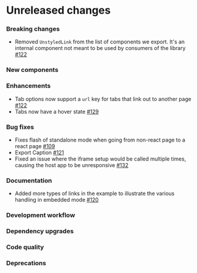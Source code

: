 # Unreleased changes

### Breaking changes

- Removed `UnstyledLink` from the list of components we export. It's an internal component
  not meant to be used by consumers of the library
  [#122](https://github.com/envoy/polarwind/pull/122)

### New components

### Enhancements

- Tab options now support a `url` key for tabs that link out to another page [#122](https://github.com/envoy/polarwind/pull/122)
- Tabs now have a hover state [#129](https://github.com/envoy/polarwind/pull/129)

### Bug fixes

- Fixes flash of standalone mode when going from non-react page to a react page
  [#109](https://github.com/envoy/polarwind/pull/109)
- Export Caption [#121](https://github.com/envoy/polarwind/pull/121)
- Fixed an issue where the iframe setup would be called multiple times, causing the host
  app to be unresponsive [#132](https://github.com/envoy/polarwind/pull/132)

### Documentation

- Added more types of links in the example to illustrate the various handling in embedded
  mode [#120](https://github.com/envoy/polarwind/pull/120)

### Development workflow

### Dependency upgrades

### Code quality

### Deprecations
